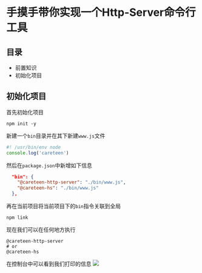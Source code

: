 # 手摸手带你实现一个Http-Server命令行工具

## 目录

- 前置知识
- 初始化项目

## 初始化项目

首先初始化项目
```shell
npm init -y
```

新建一个`bin`目录并在其下新建`www.js`文件
```js
#! /usr/bin/env node
console.log('careteen')
```

然后在`package.json`中新增如下信息
```json
  "bin": {
    "@careteen-http-server": "./bin/www.js",
    "@careteen-hs": "./bin/www.js"
  },
```

再在当前项目将当前项目下的`bin`指令关联到全局
```shell
npm link
```

现在我们可以在任何地方执行
```shell
@careteen-http-server
# or
@careteen-hs
```
在控制台中可以看到我们打印的信息
![](./assets/)

## 